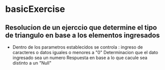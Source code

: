 # basicExercise

## Resolucion de un ejerccio que determine el tipo de triangulo en base a los elementos ingresados 

- Dentro de los parametros establecidos se controla : 
    ingreso de caracteres o datos iguales o menores a "0"
    Determinacion que el dato ingresado sea un numero 
    Respuesta en base a lo que cacule sea distinto a un "Null"
